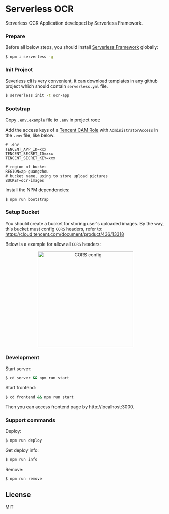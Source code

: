 # Serverless OCR

Serverless OCR Application developed by Serverless Framework.

### Prepare

Before all below steps, you should install
[Serverless Framework](https://www.github.com/serverless/serverless) globally:

```bash
$ npm i serverless -g
```

### Init Project

Severless cli is very convenient, it can download templates in any github
project which should contain `serverless.yml` file.

```bash
$ serverless init -t ocr-app
```

### Bootstrap

Copy `.env.example` file to `.env` in project root:

Add the access keys of a
[Tencent CAM Role](https://console.cloud.tencent.com/cam/capi) with
`AdministratorAccess` in the `.env` file, like below:

```dotenv
# .env
TENCENT_APP_ID=xxx
TENCENT_SECRET_ID=xxx
TENCENT_SECRET_KEY=xxx

# region of bucket
REGION=ap-guangzhou
# bucket name, using to store upload pictures
BUCKET=ocr-images
```

Install the NPM dependencies:

```bash
$ npm run bootstrap
```

### Setup Bucket

You should create a bucket for storing user's uploaded images. By the way, this
bucket must config `CORS` headers, refer to:
https://cloud.tencent.com/document/product/436/13318

Below is a example for allow all `CORS` headers:

<center>
<img src="https://static-yugasun-com-1251556596.file.myqcloud.com/sls/cos-cors-setup.png" alt="CORS config" width="300">
</center>

### Development

Start server:

```bash
$ cd server && npm run start
```

Start frontend:

```bash
$ cd frontend && npm run start
```

Then you can access frontend page by http://localhost:3000.

### Support commands

Deploy:

```bash
$ npm run deploy
```

Get deploy info:

```bash
$ npm run info
```

Remove:

```bash
$ npm run remove
```

## License

MIT
